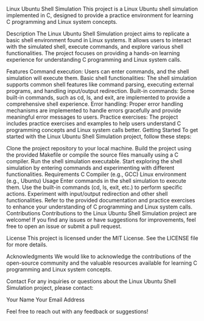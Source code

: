 Linux Ubuntu Shell Simulation
This project is a Linux Ubuntu shell simulation implemented in C, designed to provide a practice environment for learning C programming and Linux system concepts.

Description
The Linux Ubuntu Shell Simulation project aims to replicate a basic shell environment found in Linux systems. It allows users to interact with the simulated shell, execute commands, and explore various shell functionalities. The project focuses on providing a hands-on learning experience for understanding C programming and Linux system calls.

Features
Command execution: Users can enter commands, and the shell simulation will execute them.
Basic shell functionalities: The shell simulation supports common shell features like command parsing, executing external programs, and handling input/output redirection.
Built-in commands: Some built-in commands, such as cd, ls, and exit, are implemented to provide a comprehensive shell experience.
Error handling: Proper error handling mechanisms are implemented to handle errors gracefully and provide meaningful error messages to users.
Practice exercises: The project includes practice exercises and examples to help users understand C programming concepts and Linux system calls better.
Getting Started
To get started with the Linux Ubuntu Shell Simulation project, follow these steps:

Clone the project repository to your local machine.
Build the project using the provided Makefile or compile the source files manually using a C compiler.
Run the shell simulation executable.
Start exploring the shell simulation by entering commands and experimenting with different functionalities.
Requirements
C Compiler (e.g., GCC)
Linux environment (e.g., Ubuntu)
Usage
Enter commands in the shell simulation to execute them.
Use the built-in commands (cd, ls, exit, etc.) to perform specific actions.
Experiment with input/output redirection and other shell functionalities.
Refer to the provided documentation and practice exercises to enhance your understanding of C programming and Linux system calls.
Contributions
Contributions to the Linux Ubuntu Shell Simulation project are welcome! If you find any issues or have suggestions for improvements, feel free to open an issue or submit a pull request.

License
This project is licensed under the MIT License. See the LICENSE file for more details.

Acknowledgments
We would like to acknowledge the contributions of the open-source community and the valuable resources available for learning C programming and Linux system concepts.

Contact
For any inquiries or questions about the Linux Ubuntu Shell Simulation project, please contact:

Your Name Your Email Address

Feel free to reach out with any feedback or suggestions!
